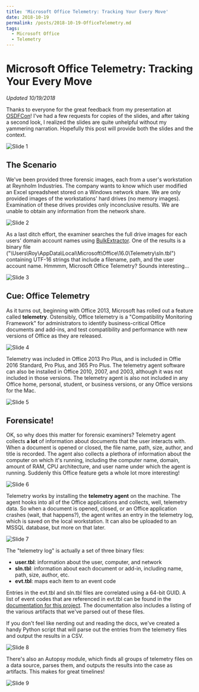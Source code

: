 ```yaml
---
title: 'Microsoft Office Telemetry: Tracking Your Every Move'
date: 2018-10-19
permalink: /posts/2018-10-19-OfficeTelemetry.md
tags:
  - Microsoft Office
  - Telemetry
---
```


Microsoft Office Telemetry: Tracking Your Every Move
======

*Updated 10/19/2018*

Thanks to everyone for the great feedback from my presentation at [OSDFCon](https://www.osdfcon.org)! I've had a few requests for copies of the slides, and after taking a second look, I realized the slides are quite unhelpful without my yammering narration. Hopefully this post will provide both the slides and the context.

![Slide 1](MSOT-Slide-1.jpg  "Slide 1")


The Scenario
------

We've been provided three forensic images, each from a user's workstation at Reynholm Industries. The company wants to know which user modified an Excel spreadsheet stored on a Windows network share. We are only provided images of the workstations' hard drives (no memory images). Examination of these drives provides only inconclusive results. We are unable to obtain any information from the network share.

![Slide 2](MSOT-Slide-2.jpg  "Slide 2")

As a last ditch effort, the examiner searches the full drive images for each users' domain account names using [BulkExtractor](http://downloads.digitalcorpora.org/downloads/bulk_extractor/). One of the results is a binary file ("\Users\Roy\AppData\Local\Microsoft\Office\16.0\Telemetry\sln.tbl") containing UTF-16 strings that include a filename, path, and the user account name. Hmmmm, Microsoft Office Telemetry? Sounds interesting...

![Slide 3](MSOT-Slide-3.jpg  "Slide 3")

Cue: Office Telemetry
------

As it turns out, beginning with Office 2013, Microsoft has rolled out a feature called **telemetry**. Ostensibly, Office telemetry is a "Compatibility Monitoring Framework" for administrators to identify business-critical Office documents and add-ins, and test compatibility and performance with new versions of Office as they are released.

![Slide 4](MSOT-Slide-4.jpg  "Slide 4")

Telemetry was included in Office 2013 Pro Plus, and is included in Offie 2016 Standard, Pro Plus, and 365 Pro Plus. The telemetry agent software can also be installed in Office 2010, 2007, and 2003, although it was not included in those versions. The telemetry agent is also not included in any Office home, personal, student, or business versions, or any Office versions for the Mac.

![Slide 5](MSOT-Slide-5.jpg  "Slide 5")

Forensicate!
------

OK, so why does this matter for forensic examiners? Telemetry agent collects **a lot** of information about documents that the user interacts with. When a document is opened or closed, the file name, path, size, author, and title is recorded. The agent also collects a plethora of information about the computer on which it's running, including the computer name, domain, amount of RAM, CPU architecture, and user name under which the agent is running. Suddenly this Office feature gets a whole lot more interesting!

![Slide 6](MSOT-Slide-6.jpg  "Slide 6")

Telemetry works by installing the **telemetry agent** on the machine. The agent hooks into all of the Office applications and collects, well, telemetry data. So when a document is opened, closed, or an Office application crashes (wait, that happens?), the agent writes an entry in the telemetry log, which is saved on the local workstation. It can also be uploaded to an MSSQL database, but more on that later.

![Slide 7](MSOT-Slide-7.jpg  "Slide 7")

The "telemetry log" is actually a set of three binary files:
* **user.tbl**: information about the user, computer, and network
* **sln.tbl**: information about each document or add-in, including name, path, size, author, etc.
* **evt.tbl**: maps each item to an event code

Entries in the evt.tbl and sln.tbl files are correlated using a 64-bit GUID. A list of event codes that are referenced in evt.tbl can be found in the [documentation for this project](https://github.com/MadScientistAssociation/libmsot/blob/master/Documentation/Microsoft%20Office%20Telemetry%20Log%20(TBL)%20Format.md). The documentation also includes a listing of the various artifacts that we've parsed out of these files.

If you don't feel like nerding out and reading the docs, we've created a handy Python script that will parse out the entries from the telemetry files and output the results in a CSV.

![Slide 8](MSOT-Slide-8.jpg  "Slide 8")

There's also an Autopsy module, which finds all groups of telemetry files on a data source, parses them, and outputs the results into the case as artifacts. This makes for great timelines!

![Slide 9](MSOT-Slide-9.jpg  "Slide 9")
